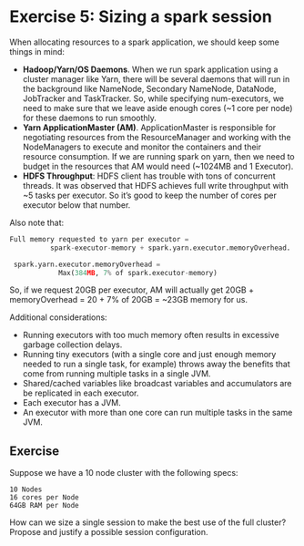 # Exercise 5: Sizing a spark session
When allocating resources to a spark application, we should keep some things in mind:
- **Hadoop/Yarn/OS Daemons**. When we run spark application using a cluster manager like Yarn, there will be several daemons that will run in the background like NameNode, Secondary NameNode, DataNode, JobTracker and TaskTracker. So, while specifying num-executors, we need to make sure that we leave aside enough cores (~1 core per node) for these daemons to run smoothly.
- **Yarn ApplicationMaster (AM)**. ApplicationMaster is responsible for negotiating resources from the ResourceManager and working with the NodeManagers to execute and monitor the containers and their resource consumption. If we are running spark on yarn, then we need to budget in the resources that AM would need (~1024MB and 1 Executor).
- **HDFS Throughput**: HDFS client has trouble with tons of concurrent threads. It was observed that HDFS achieves full write throughput with ~5 tasks per executor. So it’s good to keep the number of cores per executor below that number.

 Also note that:
```python
Full memory requested to yarn per executor =
          spark-executor-memory + spark.yarn.executor.memoryOverhead.

 spark.yarn.executor.memoryOverhead =
        	Max(384MB, 7% of spark.executor-memory)
```
So, if we request 20GB per executor, AM will actually get 20GB + memoryOverhead = 20 + 7% of 20GB = ~23GB memory for us.

Additional considerations:
- Running executors with too much memory often results in excessive garbage collection delays.
- Running tiny executors (with a single core and just enough memory needed to run a single task, for example) throws away the benefits that come from running multiple tasks in a single JVM.
- Shared/cached variables like broadcast variables and accumulators are be replicated in each executor.
- Each executor has a JVM.
- An executor with more than one core can run multiple tasks in the same JVM.

## Exercise
Suppose we have a 10 node cluster with the following specs:
```
10 Nodes
16 cores per Node
64GB RAM per Node
```
How can we size a single session to make the best use of the full cluster? 
Propose and justify a possible session configuration.
